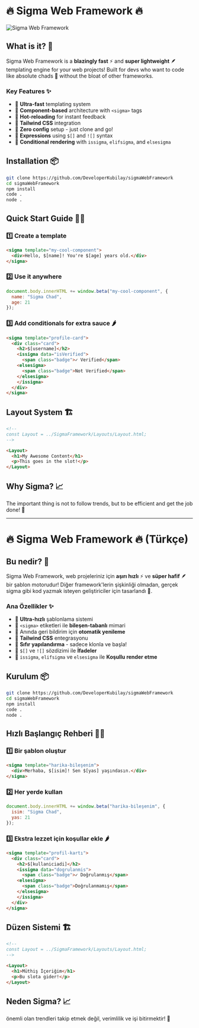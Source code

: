 # 🔥 Sigma Web Framework 🔥

![Sigma Web Framework](https://i.imgur.com/nOCxhiI.png)

## What is it? 🤔
Sigma Web Framework is a **blazingly fast** ⚡ and **super lightweight** 🪶 templating engine for your web projects! Built for devs who want to code like absolute chads 💪 without the bloat of other frameworks.

### Key Features ✨
- 🚀 **Ultra-fast** templating system
- 🧩 **Component-based** architecture with `<sigma>` tags
- 🔄 **Hot-reloading** for instant feedback
- 🎨 **Tailwind CSS** integration
- 💅 **Zero config** setup - just clone and go!
- 🔌 **Expressions** using `$[]` and `![]` syntax
- 🔀 **Conditional rendering** with `issigma`, `elifsigma`, and `elsesigma`

## Installation 📦
```sh
git clone https://github.com/DeveloperKubilay/sigmaWebFramework
cd sigmaWebFramework
npm install
code .
node .
```

## Quick Start Guide 🏃‍♂️

### 1️⃣ Create a template
```html
<sigma template="my-cool-component">
  <div>Hello, $[name]! You're $[age] years old.</div>
</sigma>
```

### 2️⃣ Use it anywhere
```javascript
document.body.innerHTML += window.beta("my-cool-component", {
  name: "Sigma Chad",
  age: 21
});
```

### 3️⃣ Add conditionals for extra sauce 🌶️
```html
<sigma template="profile-card">
  <div class="card">
    <h2>$[username]</h2>
    <issigma data="isVerified">
      <span class="badge">✓ Verified</span>
    <elsesigma>
      <span class="badge">Not Verified</span>
    </elsesigma>
    </issigma>
  </div>
</sigma>
```

## Layout System 🏗️
```html
<!--
const Layout = ../SigmaFramework/Layouts/Layout.html;
-->

<Layout>
  <h1>My Awesome Content</h1>
  <p>This goes in the slot!</p>
</Layout>
```

## Why Sigma? 📈
The important thing is not to follow trends, but to be efficient and get the job done! 💯

---

# 🔥 Sigma Web Framework 🔥 (Türkçe)

## Bu nedir? 🤔
Sigma Web Framework, web projeleriniz için **aşırı hızlı** ⚡ ve **süper hafif** 🪶 bir şablon motorudur! Diğer framework'lerin şişkinliği olmadan, gerçek sigma gibi kod yazmak isteyen geliştiriciler için tasarlandı 💪.

### Ana Özellikler ✨
- 🚀 **Ultra-hızlı** şablonlama sistemi
- 🧩 `<sigma>` etiketleri ile **bileşen-tabanlı** mimari
- 🔄 Anında geri bildirim için **otomatik yenileme**
- 🎨 **Tailwind CSS** entegrasyonu
- 💅 **Sıfır yapılandırma** - sadece klonla ve başla!
- 🔌 `$[]` ve `![]` sözdizimi ile **İfadeler**
- 🔀 `issigma`, `elifsigma` ve `elsesigma` ile **Koşullu render etme**

## Kurulum 📦
```sh
git clone https://github.com/DeveloperKubilay/sigmaWebFramework
cd sigmaWebFramework
npm install
code .
node .
```

## Hızlı Başlangıç Rehberi 🏃‍♂️

### 1️⃣ Bir şablon oluştur
```html
<sigma template="harika-bileşenim">
  <div>Merhaba, $[isim]! Sen $[yas] yaşındasın.</div>
</sigma>
```

### 2️⃣ Her yerde kullan
```javascript
document.body.innerHTML += window.beta("harika-bileşenim", {
  isim: "Sigma Chad",
  yas: 21
});
```

### 3️⃣ Ekstra lezzet için koşullar ekle 🌶️
```html
<sigma template="profil-kartı">
  <div class="card">
    <h2>$[kullaniciadi]</h2>
    <issigma data="dogrulanmis">
      <span class="badge">✓ Doğrulanmış</span>
    <elsesigma>
      <span class="badge">Doğrulanmamış</span>
    </elsesigma>
    </issigma>
  </div>
</sigma>
```

## Düzen Sistemi 🏗️
```html
<!--
const Layout = ../SigmaFramework/Layouts/Layout.html;
-->

<Layout>
  <h1>Müthiş İçeriğim</h1>
  <p>Bu slota gider!</p>
</Layout>
```

## Neden Sigma? 📈
önemli olan trendleri takip etmek değil, verimlilik ve işi bitirmektir! 💯
